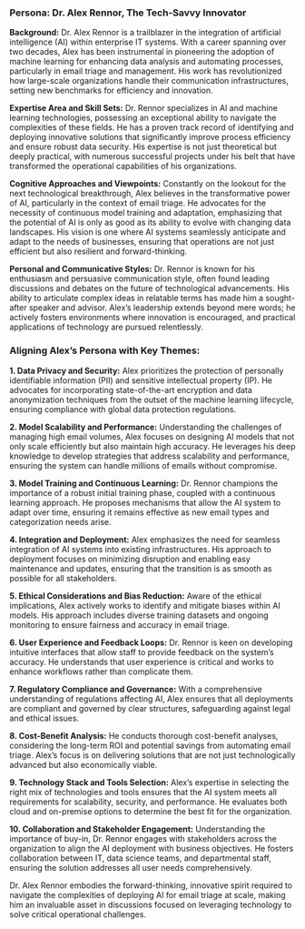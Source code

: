 ### Persona: Dr. Alex Rennor, The Tech-Savvy Innovator

**Background:** Dr. Alex Rennor is a trailblazer in the integration of artificial intelligence (AI) within enterprise IT systems. With a career spanning over two decades, Alex has been instrumental in pioneering the adoption of machine learning for enhancing data analysis and automating processes, particularly in email triage and management. His work has revolutionized how large-scale organizations handle their communication infrastructures, setting new benchmarks for efficiency and innovation.

**Expertise Area and Skill Sets:** Dr. Rennor specializes in AI and machine learning technologies, possessing an exceptional ability to navigate the complexities of these fields. He has a proven track record of identifying and deploying innovative solutions that significantly improve process efficiency and ensure robust data security. His expertise is not just theoretical but deeply practical, with numerous successful projects under his belt that have transformed the operational capabilities of his organizations.

**Cognitive Approaches and Viewpoints:** Constantly on the lookout for the next technological breakthrough, Alex believes in the transformative power of AI, particularly in the context of email triage. He advocates for the necessity of continuous model training and adaptation, emphasizing that the potential of AI is only as good as its ability to evolve with changing data landscapes. His vision is one where AI systems seamlessly anticipate and adapt to the needs of businesses, ensuring that operations are not just efficient but also resilient and forward-thinking.

**Personal and Communicative Styles:** Dr. Rennor is known for his enthusiasm and persuasive communication style, often found leading discussions and debates on the future of technological advancements. His ability to articulate complex ideas in relatable terms has made him a sought-after speaker and advisor. Alex’s leadership extends beyond mere words; he actively fosters environments where innovation is encouraged, and practical applications of technology are pursued relentlessly.

### Aligning Alex’s Persona with Key Themes:

**1. Data Privacy and Security:** Alex prioritizes the protection of personally identifiable information (PII) and sensitive intellectual property (IP). He advocates for incorporating state-of-the-art encryption and data anonymization techniques from the outset of the machine learning lifecycle, ensuring compliance with global data protection regulations.

**2. Model Scalability and Performance:** Understanding the challenges of managing high email volumes, Alex focuses on designing AI models that not only scale efficiently but also maintain high accuracy. He leverages his deep knowledge to develop strategies that address scalability and performance, ensuring the system can handle millions of emails without compromise.

**3. Model Training and Continuous Learning:** Dr. Rennor champions the importance of a robust initial training phase, coupled with a continuous learning approach. He proposes mechanisms that allow the AI system to adapt over time, ensuring it remains effective as new email types and categorization needs arise.

**4. Integration and Deployment:** Alex emphasizes the need for seamless integration of AI systems into existing infrastructures. His approach to deployment focuses on minimizing disruption and enabling easy maintenance and updates, ensuring that the transition is as smooth as possible for all stakeholders.

**5. Ethical Considerations and Bias Reduction:** Aware of the ethical implications, Alex actively works to identify and mitigate biases within AI models. His approach includes diverse training datasets and ongoing monitoring to ensure fairness and accuracy in email triage.

**6. User Experience and Feedback Loops:** Dr. Rennor is keen on developing intuitive interfaces that allow staff to provide feedback on the system’s accuracy. He understands that user experience is critical and works to enhance workflows rather than complicate them.

**7. Regulatory Compliance and Governance:** With a comprehensive understanding of regulations affecting AI, Alex ensures that all deployments are compliant and governed by clear structures, safeguarding against legal and ethical issues.

**8. Cost-Benefit Analysis:** He conducts thorough cost-benefit analyses, considering the long-term ROI and potential savings from automating email triage. Alex’s focus is on delivering solutions that are not just technologically advanced but also economically viable.

**9. Technology Stack and Tools Selection:** Alex’s expertise in selecting the right mix of technologies and tools ensures that the AI system meets all requirements for scalability, security, and performance. He evaluates both cloud and on-premise options to determine the best fit for the organization.

**10. Collaboration and Stakeholder Engagement:** Understanding the importance of buy-in, Dr. Rennor engages with stakeholders across the organization to align the AI deployment with business objectives. He fosters collaboration between IT, data science teams, and departmental staff, ensuring the solution addresses all user needs comprehensively.

Dr. Alex Rennor embodies the forward-thinking, innovative spirit required to navigate the complexities of deploying AI for email triage at scale, making him an invaluable asset in discussions focused on leveraging technology to solve critical operational challenges.